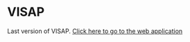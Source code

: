 # VISAP
Last version of VISAP. [Click here to go to the web application](https://icatmar.github.io/VISAP/)
